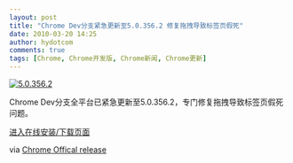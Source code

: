 ```yaml
---
layout: post
title: "Chrome Dev分支紧急更新至5.0.356.2 修复拖拽导致标签页假死"
date: 2010-03-20 14:25
author: hydotcom
comments: true
tags: [Chrome, Chrome开发版, Chrome新闻, Chrome更新]
---
```

<a href="http://img.chromi.org/2010/03/5.0.356.2.jpg">![](http://img.chromi.org/2010/03/5.0.356.2.jpg "5.0.356.2")</a>

Chrome Dev分支全平台已紧急更新至5.0.356.2，专门修复拖拽导致标签页假死问题。

[进入在线安装/下载页面](http://www.chromi.org/chromedownload)

via [Chrome Offical release](http://feedproxy.google.com/~r/GoogleChromeReleases/~3/ByTK-Bb00Lw/dev-update-fix-for-tabs-hanging-after.html)
